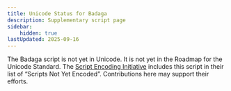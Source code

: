 ```yaml
---
title: Unicode Status for Badaga
description: Supplementary script page
sidebar:
    hidden: true
lastUpdated: 2025-09-16
---
```


The Badaga script is not yet in Unicode. It is not yet in the Roadmap for the Unicode Standard. The [Script Encoding Initiative](http://www.linguistics.berkeley.edu/sei/) includes this script in their list of “Scripts Not Yet Encoded”. Contributions here may support their efforts.
